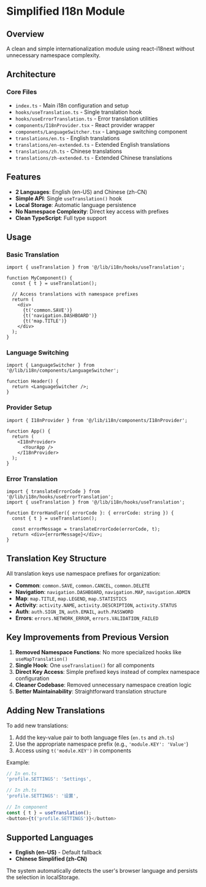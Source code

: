 # Simplified I18n Module

## Overview
A clean and simple internationalization module using react-i18next without unnecessary namespace complexity.

## Architecture

### Core Files
- `index.ts` - Main i18n configuration and setup
- `hooks/useTranslation.ts` - Single translation hook
- `hooks/useErrorTranslation.ts` - Error translation utilities
- `components/I18nProvider.tsx` - React provider wrapper
- `components/LanguageSwitcher.tsx` - Language switching component
- `translations/en.ts` - English translations
- `translations/en-extended.ts` - Extended English translations
- `translations/zh.ts` - Chinese translations
- `translations/zh-extended.ts` - Extended Chinese translations

## Features
- **2 Languages**: English (en-US) and Chinese (zh-CN)
- **Simple API**: Single `useTranslation()` hook
- **Local Storage**: Automatic language persistence
- **No Namespace Complexity**: Direct key access with prefixes
- **Clean TypeScript**: Full type support

## Usage

### Basic Translation
```tsx
import { useTranslation } from '@/lib/i18n/hooks/useTranslation';

function MyComponent() {
  const { t } = useTranslation();
  
  // Access translations with namespace prefixes
  return (
    <div>
      {t('common.SAVE')}
      {t('navigation.DASHBOARD')}
      {t('map.TITLE')}
    </div>
  );
}
```

### Language Switching
```tsx
import { LanguageSwitcher } from '@/lib/i18n/components/LanguageSwitcher';

function Header() {
  return <LanguageSwitcher />;
}
```

### Provider Setup
```tsx
import { I18nProvider } from '@/lib/i18n/components/I18nProvider';

function App() {
  return (
    <I18nProvider>
      <YourApp />
    </I18nProvider>
  );
}
```

### Error Translation
```tsx
import { translateErrorCode } from '@/lib/i18n/hooks/useErrorTranslation';
import { useTranslation } from '@/lib/i18n/hooks/useTranslation';

function ErrorHandler({ errorCode }: { errorCode: string }) {
  const { t } = useTranslation();
  
  const errorMessage = translateErrorCode(errorCode, t);
  return <div>{errorMessage}</div>;
}
```

## Translation Key Structure

All translation keys use namespace prefixes for organization:

- **Common**: `common.SAVE`, `common.CANCEL`, `common.DELETE`
- **Navigation**: `navigation.DASHBOARD`, `navigation.MAP`, `navigation.ADMIN`
- **Map**: `map.TITLE`, `map.LEGEND`, `map.STATISTICS`
- **Activity**: `activity.NAME`, `activity.DESCRIPTION`, `activity.STATUS`
- **Auth**: `auth.SIGN_IN`, `auth.EMAIL`, `auth.PASSWORD`
- **Errors**: `errors.NETWORK_ERROR`, `errors.VALIDATION_FAILED`

## Key Improvements from Previous Version
1. **Removed Namespace Functions**: No more specialized hooks like `useMapTranslation()` 
2. **Single Hook**: One `useTranslation()` for all components
3. **Direct Key Access**: Simple prefixed keys instead of complex namespace configuration
4. **Cleaner Codebase**: Removed unnecessary namespace creation logic
5. **Better Maintainability**: Straightforward translation structure

## Adding New Translations

To add new translations:

1. Add the key-value pair to both language files (`en.ts` and `zh.ts`)
2. Use the appropriate namespace prefix (e.g., `'module.KEY': 'Value'`)
3. Access using `t('module.KEY')` in components

Example:
```typescript
// In en.ts
'profile.SETTINGS': 'Settings',

// In zh.ts
'profile.SETTINGS': '设置',

// In component
const { t } = useTranslation();
<button>{t('profile.SETTINGS')}</button>
```

## Supported Languages
- **English (en-US)** - Default fallback
- **Chinese Simplified (zh-CN)**

The system automatically detects the user's browser language and persists the selection in localStorage.